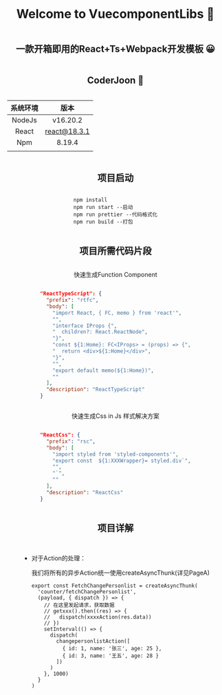 
<div  class="box"  style="    display: flex;    justify-content: center;    align-items: center;    flex-direction: column; ">  <h1 align="center">Welcome to VuecomponentLibs 👋</h1> 
     <h2 align="center"> 一款开箱即用的React+Ts+Webpack开发模板  😀</h2> 
     <h2 align="center"> CoderJoon  🐂</h2> 


| 系统环境 |     版本     |
| :------: | :----------: |
|  NodeJs  |   v16.20.2   |
|  React   | react@18.3.1 |
|   Npm    |    8.19.4    |
|          |              |

## 项目启动

```shell
npm install
npm run start --启动
npm run prettier --代码格式化
npm run build --打包
```

## 项目所需代码片段

快速生成Function Component

```json
"ReactTypeScript": {
  "prefix": "rtfc",
  "body": [
    "import React, { FC, memo } from 'react'",
    "",
    "interface IProps {",
    "  children?: React.ReactNode",
    "}",
    "const ${1:Home}: FC<IProps> = (props) => {",
    "  return <div>${1:Home}</div>",
    "}",
    "",
    "export default memo(${1:Home})",
    ""
  ],
  "description": "ReactTypeScript"
}
```

快速生成Css in Js 样式解决方案

```json
"ReactCss": {
  "prefix": "rsc",
  "body": [
    "import styled from 'styled-components'",
    "export const  ${1:XXXWrapper}= styled.div`",
    "",
    "`",
    ""
  ],
  "description": "ReactCss"
}
```

## 项目详解

- 对于Action的处理：

  我们将所有的异步Action统一使用createAsyncThunk(详见PageA)

  ```react
  export const FetchChangePersonlist = createAsyncThunk(
    'counter/fetchChangePersonlist',
    (payload, { dispatch }) => {
      // 在这里发起请求，获取数据
      // getxxx().then((res) => {
      //   dispatch(xxxxAction(res.data))
      // })
      setInterval(() => {
        dispatch(
          changepersonlistAction([
            { id: 1, name: '张三', age: 25 },
            { id: 3, name: '王五', age: 28 }
          ])
        )
      }, 1000)
    }
  )
  ```

